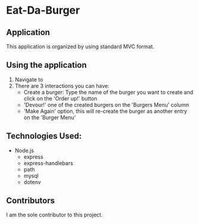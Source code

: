 # Eat-Da-Burger
## Application
This application is organized by using standard MVC format.

## Using the application
1. Navigate to 
2. There are 3 interactions you can have:
   * Create a burger: Type the name of the burger you want to create and click on the 'Order up!' button
   * 'Devour!' one of the created burgers on the 'Burgers Menu' column
   * 'Make Again' option, this will re-create the burger as another entry on the 'Burger Menu' 

## Technologies Used:
* Node.js
  * express
  * express-handlebars
  * path
  * mysql
  * dotenv

## Contributors
I am the sole contributor to this project. 
